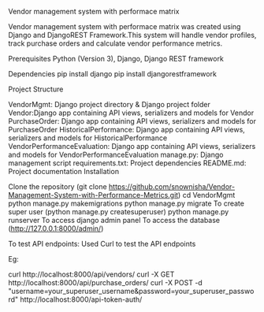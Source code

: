Vendor management system with performace matrix

Vendor management system with performace matrix was created using Django and DjangoREST Framework.This system will handle vendor profiles, track purchase orders and calculate vendor performance metrics.

Prerequisites Python (Version 3), Django, Django REST framework

Dependencies pip install django pip install djangorestframework

Project Structure

VendorMgmt: Django project directory & Django project folder
Vendor:Django app containing API views, serializers and models for Vendor
PurchaseOrder: Django app containing API views, serializers and models for PurchaseOrder
HistoricalPerformance: Django app containing API views, serializers and models for HistoricalPerformance
VendorPerformanceEvaluation: Django app containing API views, serializers and models for VendorPerformanceEvaluation
manage.py: Django management script
requirements.txt: Project dependencies
README.md: Project documentation
Installation

Clone the repository (git clone https://github.com/snownisha/Vendor-Management-System-with-Performance-Metrics.git)
cd VendorMgmt
python manage.py makemigrations
python manage.py migrate
To create super user (python manage.py createsuperuser)
python manage.py runserver
To access django admin panel To access the database (http://127.0.0.1:8000/admin/)

To test API endpoints: Used Curl to test the API endpoints

Eg:

curl http://localhost:8000/api/vendors/
curl -X GET http://localhost:8000/api/purchase_orders/
curl -X POST -d "username=your_superuser_username&password=your_superuser_password" http://localhost:8000/api-token-auth/
